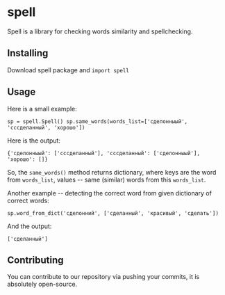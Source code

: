 # spell
Spell is a library for checking words similarity and spellchecking.

## Installing

Download spell package and `import spell`

## Usage

Here is a small example:

`
sp = spell.Spell()
sp.same_words(words_list=['сделонныый', 'сссделанный', 'хорошо'])
`

Here is the output:

`
{'сделонныый': ['сссделанный'], 'сссделанный': ['сделонныый'], 'хорошо': []}
`

So, the `same_words()` method returns dictionary, where keys are the word from `words_list`, values -- same (similar) words from this `words_list`.

Another example -- detecting the correct word from given dictionary of correct words:

`
sp.word_from_dict('сделонний', ['сделанный', 'красивый', 'сделать'])
`

And the output:

`
['сделанный']
`

## Contributing

You can contribute to our repository via pushing your commits, it is absolutely open-source.
